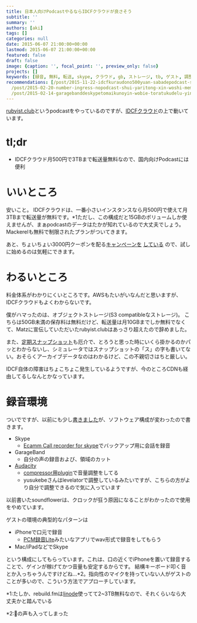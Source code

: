 ```yaml
---
title: 日本人向けPodcastやるならIDCFクラウドが良さそう
subtitle: ''
summary: ''
authors: [aki]
tags: []
categories: null
date: 2015-06-07 21:00:00+00:00
lastmod: 2015-06-07 21:00:00+00:00
featured: false
draft: false
image: {caption: '', focal_point: '', preview_only: false}
projects: []
keywords: [録音, 無料, 転送, skype, クラウド, gb, ストレージ, tb, ゲスト, 調整]
recommendations: [/post/2015-11-22-idcfkuraudono500yuan-sabadepodcast-serverwohazimete8keyue-gajing-timasita/,
  /post/2015-02-20-number-ingress-nopodcast-shui-yaritong-xin-woshi-memasita-number-mizuyari/,
  /post/2015-02-14-garagebanddeskypetomaikunoyin-wobie-toratukudelu-yin-surufang-fa/]
---
```

[rubyist.club](http://rubyist.club/)というpodcastをやっているのですが、[IDCFクラウド](http://www.idcf.jp/cloud/)の上で動いています。

# tl;dr

- IDCFクラウド月500円で3TBまで転送量無料なので、国内向けPodcastには便利

# いいところ

安いこと。 IDCFクラウドは、一番小さいインスタンスなら月500円で使えて月3TBまで転送量が無料です。\*1ただし、この構成だと15GBのボリュームしか使えませんが、まぁpodcastのデータはたかが知れているので大丈夫でしょう。 Mackerelも無料で制限されたプランがついてきます。

あと、ちょいちょい3000円クーポンを配る[キャンペーンを](http://www.idcf.jp/cloud/cp/?cl=co_t01) [している](http://www.idcf.jp/topics/20150515001.html) ので、試しに始めるのは気軽にできます。

# わるいところ

料金体系がわかりにくいところです。AWSもたいがいなんだと思いますが、IDCFクラウドもよくわからないです。

僕がハマったのは、オブジェクトストレージ(S3 compatibleなストレージ)。 こちらは50GB未満の保存料は無料だけど、転送量は月10GBまでしか無料でなくて、Matzに宣伝していただいたrubyist.clubはあっさり超えたので辞めました。

また、[定期スナップショット](http://www.idcf.jp/cloud/faq/sna_042.html)も厄介で、とろうと思った時にいくら掛かるのかパッとわからないし、シミュレータではスナップショットの「ス」の字も書いてない。おそらくアーカイブデータなのはわかるけど、この不親切さはちと厳しい。

IDCF自体の障害はちょこちょこ発生しているようですが、今のところCDNも経由してるしなんとかなっています。

# 録音環境

ついでですが、以前にも少し[書きました](https://chezou.hatenablog.com/entry/2015/02/14/235008)が、ソフトウェア構成が変わったので書きます。

- Skype
  - [Ecamm Call recorder for skype](http://www.ecamm.com/mac/callrecorder/)でバックアップ用に会話を録音
- GarageBand
  - 自分の声の録音および、領域のカット
- [Audacity](http://sourceforge.net/projects/audacity/)
  - [compressor用plugin](http://theaudacitytopodcast.com/tap005-my-secret-audacity-recipe-for-great-audio/)で音量調整をしてる
  - yusukebeさんはlevelatorで調整しているみたいですが、こちらの方がより自分で調整できるので気に入っています

以前書いたsoundflowerは、クロックが狂う原因になることがわかったので使用をやめています。

ゲストの環境の典型的なパターンは

- iPhoneで口元で録音
  - [PCM録音Lite](http://www.teach-me.biz/iphone/app/bn/pcm-lite.html)みたいなアプリでwav形式で録音をしてもらう
- Mac/iPadなどでSkype

という構成にしてもらっています。これは、口の近くでiPhoneを置いて録音することで、ゲインが稼げてかつ音量も安定するからです。 結構キーボード叩く音とか入っちゃうんですけどね...\*2。指向性のマイクを持っていない人がゲストのことが多いので、こういう方法でアプローチしています。

\*1:たしか、rebuild.fmは[linode](https://www.linode.com/pricing)使ってて2~3TB無料なので、それくらいなら大丈夫かと踏んでいる

\*2:🐸の声も入ってしまった


